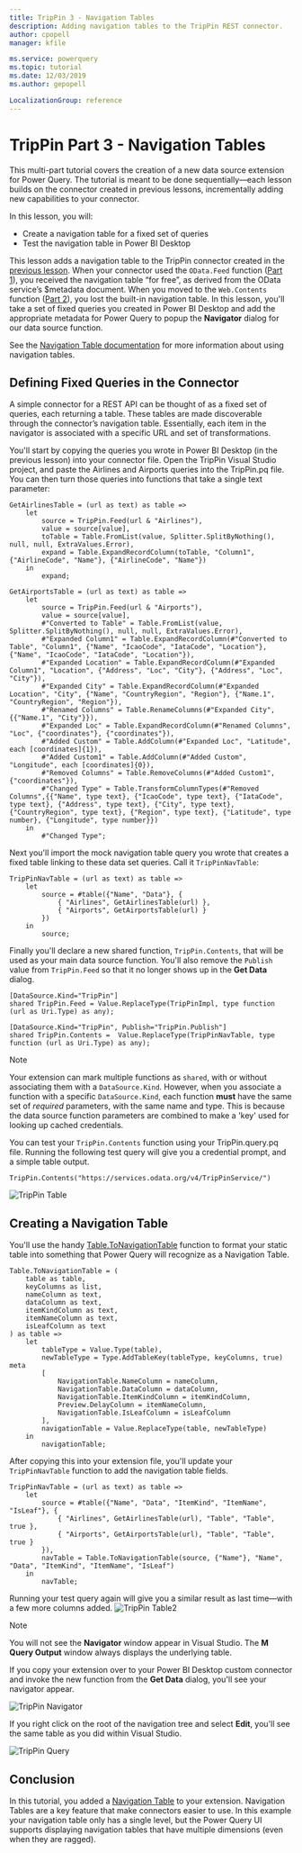 ```yaml
---
title: TripPin 3 - Navigation Tables
description: Adding navigation tables to the TripPin REST connector.
author: cpopell
manager: kfile

ms.service: powerquery
ms.topic: tutorial
ms.date: 12/03/2019
ms.author: gepopell

LocalizationGroup: reference
---
```


# TripPin Part 3 - Navigation Tables

This multi-part tutorial covers the creation of a new data source extension for Power Query. The tutorial is meant to be done sequentially&mdash;each lesson builds on the connector created in previous lessons, incrementally adding new capabilities to your connector. 

In this lesson, you will:

* Create a navigation table for a fixed set of queries
* Test the navigation table in Power BI Desktop
 
This lesson adds a navigation table to the TripPin connector created in the [previous lesson](../2-Rest/README.md). When your connector used the `OData.Feed` function ([Part 1](../1-OData/README.md)), you received the navigation table “for free”, as derived from the OData service’s $metadata document. When you moved to the `Web.Contents` function ([Part 2](../2-Rest/README.md)), you lost the built-in navigation table. In this lesson, you'll take a set of fixed queries you created in Power BI Desktop and add the appropriate metadata for Power Query to popup the **Navigator** dialog for our data source function.

See the [Navigation Table documentation](../../../HandlingNavigationTables.md) for more information about using navigation tables. 

## Defining Fixed Queries in the Connector
A simple connector for a REST API can be thought of as a fixed set of queries, each returning a table. These tables are made discoverable through the connector’s navigation table. Essentially, each item in the navigator is associated with a specific URL and set of transformations. 

You'll start by copying the queries you wrote in Power BI Desktop (in the previous lesson) into your connector file. Open the TripPin Visual Studio project, and paste the Airlines and Airports queries into the TripPin.pq file. You can then turn those queries into functions that take a single text parameter:

```
GetAirlinesTable = (url as text) as table =>
    let
        source = TripPin.Feed(url & "Airlines"),
        value = source[value],
        toTable = Table.FromList(value, Splitter.SplitByNothing(), null, null, ExtraValues.Error),
        expand = Table.ExpandRecordColumn(toTable, "Column1", {"AirlineCode", "Name"}, {"AirlineCode", "Name"})
    in
        expand;

GetAirportsTable = (url as text) as table =>
    let
        source = TripPin.Feed(url & "Airports"),
        value = source[value],
        #"Converted to Table" = Table.FromList(value, Splitter.SplitByNothing(), null, null, ExtraValues.Error),
        #"Expanded Column1" = Table.ExpandRecordColumn(#"Converted to Table", "Column1", {"Name", "IcaoCode", "IataCode", "Location"}, {"Name", "IcaoCode", "IataCode", "Location"}),
        #"Expanded Location" = Table.ExpandRecordColumn(#"Expanded Column1", "Location", {"Address", "Loc", "City"}, {"Address", "Loc", "City"}),
        #"Expanded City" = Table.ExpandRecordColumn(#"Expanded Location", "City", {"Name", "CountryRegion", "Region"}, {"Name.1", "CountryRegion", "Region"}),
        #"Renamed Columns" = Table.RenameColumns(#"Expanded City",{{"Name.1", "City"}}),
        #"Expanded Loc" = Table.ExpandRecordColumn(#"Renamed Columns", "Loc", {"coordinates"}, {"coordinates"}),
        #"Added Custom" = Table.AddColumn(#"Expanded Loc", "Latitude", each [coordinates]{1}),
        #"Added Custom1" = Table.AddColumn(#"Added Custom", "Longitude", each [coordinates]{0}),
        #"Removed Columns" = Table.RemoveColumns(#"Added Custom1",{"coordinates"}),
        #"Changed Type" = Table.TransformColumnTypes(#"Removed Columns",{{"Name", type text}, {"IcaoCode", type text}, {"IataCode", type text}, {"Address", type text}, {"City", type text}, {"CountryRegion", type text}, {"Region", type text}, {"Latitude", type number}, {"Longitude", type number}})
    in
        #"Changed Type";
```

Next you'll import the mock navigation table query you wrote that creates a fixed table linking to these data set queries. Call it `TripPinNavTable`:

```
TripPinNavTable = (url as text) as table =>
    let
        source = #table({"Name", "Data"}, {
            { "Airlines", GetAirlinesTable(url) },
            { "Airports", GetAirportsTable(url) }
        })
    in
        source;
```

Finally you'll declare a new shared function, `TripPin.Contents`, that will be used as your main data source function. You'll also remove the `Publish` value from `TripPin.Feed` so that it no longer shows up in the **Get Data** dialog.

```
[DataSource.Kind="TripPin"]
shared TripPin.Feed = Value.ReplaceType(TripPinImpl, type function (url as Uri.Type) as any);

[DataSource.Kind="TripPin", Publish="TripPin.Publish"]
shared TripPin.Contents =  Value.ReplaceType(TripPinNavTable, type function (url as Uri.Type) as any);
```

> [!Note] 
> Your extension can mark multiple functions as `shared`, with or without associating them with a `DataSource.Kind`. However, when you associate a function with a specific `DataSource.Kind`, each function **must** have the same set of *required* parameters, with the same name and type. This is because the data source function parameters are combined to make a 'key' used for looking up cached credentials. 

You can test your `TripPin.Contents` function using your TripPin.query.pq file. Running the following test query will give you a credential prompt, and a simple table output.

```
TripPin.Contents("https://services.odata.org/v4/TripPinService/")
```

![TripPin Table](../../../images/trippin3Table.png)

## Creating a Navigation Table
You'll use the handy [Table.ToNavigationTable](../../../HandlingNavigationTables.md#tabletonavigationtable) function to format your static table into something that Power Query will recognize as a Navigation Table. 

```
Table.ToNavigationTable = (
    table as table,
    keyColumns as list,
    nameColumn as text,
    dataColumn as text,
    itemKindColumn as text,
    itemNameColumn as text,
    isLeafColumn as text
) as table =>
    let
        tableType = Value.Type(table),
        newTableType = Type.AddTableKey(tableType, keyColumns, true) meta 
        [
            NavigationTable.NameColumn = nameColumn, 
            NavigationTable.DataColumn = dataColumn,
            NavigationTable.ItemKindColumn = itemKindColumn, 
            Preview.DelayColumn = itemNameColumn, 
            NavigationTable.IsLeafColumn = isLeafColumn
        ],
        navigationTable = Value.ReplaceType(table, newTableType)
    in
        navigationTable;
```

After copying this into your extension file, you'll update your `TripPinNavTable` function to add the navigation table fields.

```
TripPinNavTable = (url as text) as table =>
    let
        source = #table({"Name", "Data", "ItemKind", "ItemName", "IsLeaf"}, {
            { "Airlines", GetAirlinesTable(url), "Table", "Table", true },
            { "Airports", GetAirportsTable(url), "Table", "Table", true }
        }),
        navTable = Table.ToNavigationTable(source, {"Name"}, "Name", "Data", "ItemKind", "ItemName", "IsLeaf")
    in
        navTable;
```
Running your test query again will give you a similar result as last time&mdash;with a few more columns added.
![TripPin Table2](../../../images/trippin3Table2.png)

> [!Note]
> You will not see the **Navigator** window appear in Visual Studio. The **M Query Output** window always displays the underlying table. 

If you copy your extension over to your Power BI Desktop custom connector and invoke the new function from the **Get Data** dialog, you'll see your navigator appear.

![TripPin Navigator](../../../images/trippin3Nav.png)

If you right click on the root of the navigation tree and select **Edit**, you'll see the same table as you did within Visual Studio.

![TripPin Query](../../../images/trippin3Query.png)

## Conclusion
In this tutorial, you added a [Navigation Table](../../../HandlingNavigationTables.md) to your extension. Navigation Tables are a key feature that make connectors easier to use. In this example your navigation table only has a single level, but the Power Query UI supports displaying navigation tables that have multiple dimensions (even when they are ragged). 
